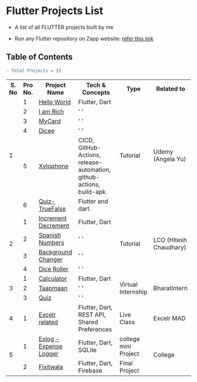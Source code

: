 # Flutter Projects List

- A list of all FLUTTER projects built by me

- Run any Flutter repository on Zapp website: <a href="https://zapp.run/assets/homepage/import-github.gif">refer this link </a>

## Table of Contents

  ```diff
  - Total Projects = 15
  ```

<table>
<!-- Table heading starts -->
  <tr>
    <th>S. No</th>
    <th>Pro No.</th>
    <th>Project Name</th>
    <th>Tech & Concepts</th>
    <th>Type</th>
    <th>Related to</th>
  </tr>
<!-- table body starts -->





<!-- by Udemy(Angela Yu) -->
  <tr>    
    <td rowspan=6>1</td>
    <td>1</td>
    <td>
        <a href="https://github.com/Rahullkumr/flutter-00-helloWorld">Hello World</a>
    </td>
    <td>Flutter, Dart</td>
    <td rowspan=6>Tutorial</td>
    <td rowspan=6>Udemy (Angela Yu)</td>
  </tr>

  <tr>
    <td>2</td>
    <td>
        <a href="https://github.com/Rahullkumr/flutter-01-IAmRich">I am Rich</a>
    </td>
    <td>' '</td>
  </tr>

  <tr>
    <td>3</td>
    <td>
        <a href="https://github.com/Rahullkumr/flutter-02-MyCard">MyCard</a>
    </td>
    <td>' '</td>
  </tr>

  <tr>
    <td>4</td>
    <td>
        <a href="https://github.com/Rahullkumr/flutter-03-dicee">Dicee</a>
    </td>
    <td>' '</td>
  </tr>

  <tr>
    <td>5</td>
    <td>
        <a href="https://github.com/Rahullkumr/flutter-04-xylophone">Xylophone</a>
    </td>
    <td>CICD, GitHub-Actions, release-automation, github-actions, build-apk</td>
  </tr>

  <tr>
    <td>6</td>
    <td>
        <a href="https://github.com/Rahullkumr/flutter-05-quiz">Quiz-TrueFalse</a>
    </td>
    <td>Flutter and dart</td>
  </tr>





<!-- by LCO (Hitesh Chaudhary) -->  
  <tr>    
    <td rowspan=4>2</td>
    <td>1</td>
    <td>
        <a href="https://github.com/Rahullkumr/Flutter-Projects-lco/tree/main/1Incremnt_decremnt">Increment Decrement</a>
    </td>
    <td>Flutter, Dart</td>
    <td rowspan=4>Tutorial</td>
    <td rowspan=4>LCO (Hitesh Chaudhary)</td>
  </tr>

  <tr>
    <td>2</td>
    <td>
        <a href="https://github.com/Rahullkumr/Flutter-Projects-lco/tree/main/2Spanish_Nos">Spanish Numbers</a>
    </td>
    <td>' '</td>
  </tr>

  <tr>
    <td>3</td>
    <td>
        <a href="https://github.com/Rahullkumr/Flutter-Projects-lco/tree/main/3Bg_Changer">Background Changer</a>
    </td>
    <td>' '</td>
  </tr>

  <tr>
    <td>4</td>
    <td>
        <a href="https://github.com/Rahullkumr/Flutter-Projects-lco/tree/main/4Dice_Roller">Dice Roller</a>
    </td>
    <td>' '</td>
  </tr>





<!-- by me (virtual Internship) -->
  <tr>    
    <td rowspan=3>3</td>
    <td>1</td>
    <td>
        <a href="https://github.com/Rahullkumr/BHARATINTERN_APPDEV/tree/main/Task1_Calculator">Calculator</a>
    </td>
    <td>Flutter, Dart</td>
    <td rowspan=3>Virtual Internship</td>
    <td rowspan=3>BharatIntern</td>
  </tr>

  <tr>
    <td>2</td>
    <td>
        <a href="https://github.com/Rahullkumr/BHARATINTERN_APPDEV/tree/main/Task2_TemperatureConverter">Taapmaan</a>
    </td>
    <td>' '</td>
  </tr>

  <tr>
    <td>3</td>
    <td>
        <a href="https://github.com/Rahullkumr/BHARATINTERN_APPDEV/tree/main/Task3_Quiz">Quiz</a>
    </td>
    <td>' '</td>
  </tr>





<!-- by Excelr -->
  <tr>    
    <td>4</td>
    <td>1</td>
    <td>
        <a href="https://github.com/Rahullkumr/excelrflutter">Excelr related</a>
    </td>
    <td>Flutter, Dart, REST API, Shared Preferences</td>
    <td>Live Class</td>
    <td>Excelr MAD</td>
  </tr>






<!-- by Me (college) -->
  <tr>    
    <td rowspan=2>5</td>
    <td>1</td>
    <td>
        <a href="https://github.com/Rahullkumr/exlog">Exlog - Expense Logger</a>
    </td>
    <td>Flutter, Dart, SQLite</td>
    <td>college mini Project</td>
    <td rowspan=2>College</td>
  </tr>

  <tr>
    <td>2</td>
    <td>
        <a href="https://github.com/Rahullkumr/Fixitwala">Fixitwala</a>
    </td>
    <td>Flutter, Dart, Firebase</td>
    <td rowspan=2>Final Project</td>
  </tr>






</table>
